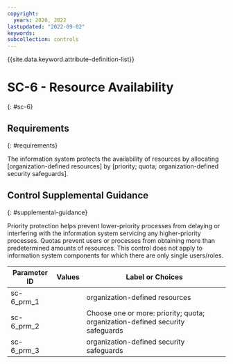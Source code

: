 ```yaml
---
copyright:
  years: 2020, 2022
lastupdated: "2022-09-02"
keywords: 
subcollection: controls
---
```



{{site.data.keyword.attribute-definition-list}}


# SC-6 - Resource Availability
{: #sc-6}

## Requirements
{: #requirements}

The information system protects the availability of resources by allocating [organization-defined resources] by [priority; quota; organization-defined security safeguards].

## Control Supplemental Guidance
{: #supplemental-guidance}

Priority protection helps prevent lower-priority processes from delaying or interfering with the information system servicing any higher-priority processes. Quotas prevent users or processes from obtaining more than predetermined amounts of resources. This control does not apply to information system components for which there are only single users/roles.

| Parameter ID | Values | Label or Choices |
|---|---|---|
| sc-6_prm_1 |  | organization-defined resources |
| sc-6_prm_2 |  | Choose one or more: priority; quota; organization-defined security safeguards |
| sc-6_prm_3 |  | organization-defined security safeguards |

